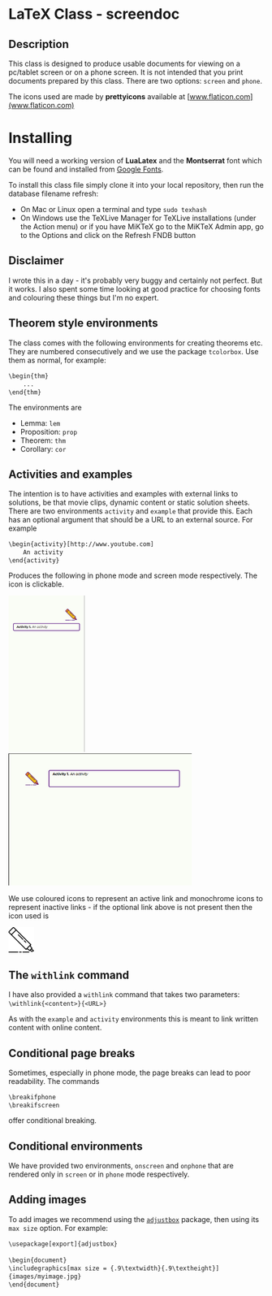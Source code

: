 # LaTeX Class - screendoc
## Description
This class is designed to produce usable documents for viewing on a pc/tablet screen or on a phone screen. It is not intended that you print documents prepared by this class. There are two options: `screen` and `phone`. 

The icons used are made by **prettyicons** available at [www.flaticon.com](www.flaticon.com)

# Installing
You will need a working version of **LuaLatex** and the **Montserrat** font which can be found and installed from [Google Fonts](https://fonts.google.com/).

To install this class file simply clone it into your local repository, then run the database filename refresh:
- On Mac or Linux open a terminal and type ```sudo texhash```
- On Windows use the TeXLive Manager for TeXLive installations (under the Action menu) or if you have MiKTeX go to the MiKTeX Admin app, go to the Options and click on the Refresh FNDB button

## Disclaimer
I wrote this in a day - it's probably very buggy and certainly not perfect. But it works. I also spent some time looking at good practice for choosing fonts and colouring these things but I'm no expert.

## Theorem style environments
The class comes with the following environments for creating theorems etc. They are numbered consecutively and we use the package ```tcolorbox```. Use them as normal, for example:

    \begin{thm}
        ...
    \end{thm}

The environments are 
- Lemma: `lem`
- Proposition: `prop` 
- Theorem: `thm`
- Corollary: `cor`

## Activities and examples
The intention is to have activities and examples with external links to solutions, be that movie clips, dynamic content or static solution sheets. There are two environments `activity` and `example` that provide this. Each has an optional argument that should be a URL to an external source. For example

    \begin{activity}[http://www.youtube.com]
        An activity
    \end{activity}

Produces the following in phone mode and screen mode respectively. The icon is clickable.

<img src="img/activityphone.jpg" alt="phone activity" width="150"/> <img src="img/activityscreen.jpg" alt="screen activity" height="260"/>

We use coloured icons to represent an active link and monochrome icons to represent inactive links - if the optional link above is not present then the icon used is

<img src="img/lineal/026-marker.png" alt = "b+w icon" width = 50>

## The `withlink` command
I have also provided a `withlink` command that takes two parameters: ```\withlink{<content>}{<URL>}```

As with the `example` and `activity` environments this is meant to link written content with online content.

## Conditional page breaks
Sometimes, especially in phone mode, the page breaks can lead to poor readability. The commands
```
\breakifphone
\breakifscreen
```
offer conditional breaking. 

## Conditional environments
We have provided two environments, ``onscreen`` and ``onphone`` that are rendered only in ``screen`` or in ``phone`` mode respectively. 

## Adding images
To add images we recommend using the [`adjustbox`](https://ctan.org/pkg/adjustbox?lang=en) package, then using its `max size` option. For example:

```
\usepackage[export]{adjustbox}

\begin{document}
\includegraphics[max size = {.9\textwidth}{.9\textheight}]{images/myimage.jpg}
\end{document}
```